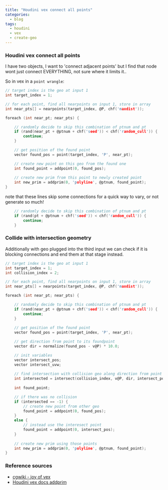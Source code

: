 ```yaml
---
title: "Houdini vex connect all points"
categories:
  - blog
tags:
  - houdini
  - vex
  - create-geo
---
```


### Houdini vex connect all points

I have two objects, I want to 'connect adjacent points' but I find that node wont just connect EVERYTHING, not sure where it limits it..


So in vex in a `point wrangle`:

```c
// target index is the geo at input 1
int target_index = 1;

// for each point, find all nearpoints on input 1, store in array
int near_pts[] = nearpoints(target_index, @P, chf('maxdist'));

foreach (int near_pt; near_pts) {

    // randomly decide to skip this combination of ptnum and pt
    if (rand(near_pt + @ptnum + chf('seed')) < chf('random_cull')) {
        continue;
    }

    // get position of the found point
    vector found_pos = point(target_index, 'P', near_pt);

    // create new point on this geo from the found one
    int found_point = addpoint(0, found_pos);
    
    // create new prim from this point to newly created point
    int new_prim = addprim(0, 'polyline', @ptnum, found_point);
}
```

note that these lines skip some connections for a quick way to vary, or not generate so much!
```c
    // randomly decide to skip this combination of ptnum and pt
    if (rand(pt + @ptnum + chf('seed')) < chf('random_cull')) {
        continue;
    }
```

### Collide with intersection geometry
Additionally with geo plugged into the third input we can check if it is blocking connections and end them at that stage instead.
```c
// target index is the geo at input 1
int target_index = 1;
int collision_index = 2;

// for each point, find all nearpoints on input 1, store in array
int near_pts[] = nearpoints(target_index, @P, chf('maxdist'));

foreach (int near_pt; near_pts) {

    // randomly decide to skip this combination of ptnum and pt
    if (rand(near_pt + @ptnum + chf('seed')) < chf('random_cull')) {
        continue;
    }
    
    // get position of the found point
    vector found_pos = point(target_index, 'P', near_pt);

    // get direction from point to its foundpoint
    vector dir = normalize(found_pos - v@P) * 10.0;

    // init variables
    vector intersect_pos;
    vector intersect_uvw;
    
    // find intersection with collision geo along direction from point 
    int intersected = intersect(collision_index, v@P, dir, intersect_pos, intersect_uvw);
    
    int found_point;

    // if there was no collision
    if (intersected == -1) {
        // create new point from other geo
        found_point = addpoint(0, found_pos);
    }
    else {
        // instead use the interesect point
        found_point = addpoint(0, intersect_pos);
    }
    
    // create new prim using those points
    int new_prim = addprim(0, 'polyline', @ptnum, found_point);
}
```


### Reference sources
  - [cgwiki - joy of vex](https://www.tokeru.com/cgwiki/index.php?title=JoyOfVex14)
  - [Houdini vex docs addprim](https://www.sidefx.com/docs/houdini/vex/functions/addprim.html)
